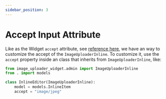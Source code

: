 ```yaml
---
sidebar_position: 3
---
```


# Accept Input Attribute

Like as the Widget `accept` attribute, see [reference here](../widget/accept.md), we have an way to customize the accept of the `ImageUploaderInline`. To customize it, use the `accept` property inside an class that inherits from `ImageUploaderInline`, like:

```python
from image_uploader_widget.admin import ImageUploaderInline
from . import models

class InlineEditor(ImageUploaderInline):
    model = models.InlineItem
    accept = "image/jpeg"
```
